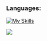
<!--
**dev-skipo/dev-skipo** is a ✨ _special_ ✨ repository because its `README.md` (this file) appears on your GitHub profile.

Here are some ideas to get you started:

- 🔭 I’m currently working on ...
- 🌱 I’m currently learning ...
- 👯 I’m looking to collaborate on ...
- 🤔 I’m looking for help with ...
- 💬 Ask me about ...
- 📫 How to reach me: ...
- 😄 Pronouns: ...
- ⚡ Fun fact: ...
https://rahuldkjain.github.io/gh-profile-readme-generator/
https://github.com/tandpfun/skill-icons#readme
-->

<h3 align="left">Languages:</h3>

[![My Skills](https://skillicons.dev/icons?i=js,html,css,nodejs,git,bootstrap,express)](https://skillicons.dev)


[![](https://visitcount.itsvg.in/api?id=dev-skipo&label=Profile%20Views&color=1&icon=1&pretty=true)](https://visitcount.itsvg.in)
